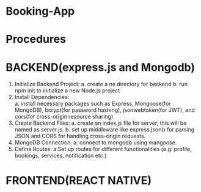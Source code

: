 # Booking-App

# Procedures

# BACKEND(express.js and Mongodb)
1. Initialize Backend Project:
   a. create a ne directory for backend
   b. run npm init to initialize a new Node.js project
2. Install Dependencies:  
   a. install necessary packages such as Express, Mongoose(for MongoDB), bcrypt(for password hashing), jsonwebtoken(for JWT), and cors(for cross-origin resource sharing)
3. Create Backend Files:
   a. create an index.js file for server, this will be named as server.js.
   b. set up middleware like express.json() for parsing JSON and CORS for handling cross-origin requests.
4. MongoDB Connection:
   a. connect to mongodb using mangoose.
5. Define Routes:
   a.Set up routes for different functionalities (e.g: profile, bookings, services, notification etc.)

# FRONTEND(REACT NATIVE)

